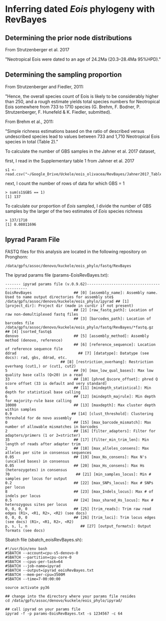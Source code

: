 # Inferring dated *Eois* phylogeny with RevBayes

## Determining the prior node distributions

From Strutzenberger et al. 2017

"Neotropical Eois were dated to an age of 24.2Ma (20.3–28.4Ma 95%HPD)."

## Determining the sampling proportion

From Strutzenberger and Fiedler, 2011: 

"Hence, the overall species count of Eois is likely to be considerably higher than 250, and a rough estimate yields total species numbers for Neotropical Eois somewhere from 733 to 1710 species (G. Brehm, F. Bodner, P. Strutzenberger, F. Hunefeld & K. Fiedler,
submitted). 

From Brehm et al., 2011: 

"Simple richness estimations based on the ratio of described versus undescribed species lead to values between 733 and 1,710 Neotropical Eois species in total (Table 2)."

To calculate the number of GBS samples in the Jahner et al. 2017 dataset, 

first, I read in the Supplementary table 1 from Jahner et al. 2017
```
s1 <- read.csv("~/Google_Drive/Uckele/eois_olivacea/RevBayes/Jahner2017_TableS1.csv")
```
next, I count the number of rows of data for which GBS = 1
```
> sum(s1$GBS == 1)
[1] 137
```
To calculate our proportion of *Eois* sampled, I divide the number of GBS samples by the larger of the two estimates of *Eois* species richness
```
> 137/1710
[1] 0.08011696
```

## Ipyrad Param File
FASTQ files for this analysis are located in the following repository on Pronghorn:
```
/data/gpfs/assoc/denovo/kuckele/eois_phylo/fastq/RevBayes
```
The ipyrad params file (params-EoisRevBayes.txt): 
```
------- ipyrad params file (v.0.9.62)-------------------------------------------
EoisRevBayes                   ## [0] [assembly_name]: Assembly name. Used to name output directories for assembly ste$
/data/gpfs/assoc/denovo/kuckele/eois_phylo/ipyrad ## [1] [project_dir]: Project dir (made in curdir if not present)
                               ## [2] [raw_fastq_path]: Location of raw non-demultiplexed fastq files
                               ## [3] [barcodes_path]: Location of barcodes file
/data/gpfs/assoc/denovo/kuckele/eois_phylo/fastq/RevBayes/*fastq.gz          ## [4] [sorted_fastq$
denovo                         ## [5] [assembly_method]: Assembly method (denovo, reference)
                               ## [6] [reference_sequence]: Location of reference sequence file
ddrad                            ## [7] [datatype]: Datatype (see docs): rad, gbs, ddrad, etc.
                         ## [8] [restriction_overhang]: Restriction overhang (cut1,) or (cut1, cut2)
5                              ## [9] [max_low_qual_bases]: Max low quality base calls (Q<20) in a read
33                             ## [10] [phred_Qscore_offset]: phred Q score offset (33 is default and very standard)
6                              ## [11] [mindepth_statistical]: Min depth for statistical base calling
6                              ## [12] [mindepth_majrule]: Min depth for majority-rule base calling
10000                          ## [13] [maxdepth]: Max cluster depth within samples
0.9                           ## [14] [clust_threshold]: Clustering threshold for de novo assembly
0                              ## [15] [max_barcode_mismatch]: Max number of allowable mismatches in barcodes
2                              ## [16] [filter_adapters]: Filter for adapters/primers (1 or 2=stricter)
35                             ## [17] [filter_min_trim_len]: Min length of reads after adapter trim
2                              ## [18] [max_alleles_consens]: Max alleles per site in consensus sequences
0.05                           ## [19] [max_Ns_consens]: Max N's (uncalled bases) in consensus
0.05                           ## [20] [max_Hs_consens]: Max Hs (heterozygotes) in consensus
70                              ## [21] [min_samples_locus]: Min # samples per locus for output
0.2                            ## [22] [max_SNPs_locus]: Max # SNPs per locus
8                              ## [23] [max_Indels_locus]: Max # of indels per locus
0.5                            ## [24] [max_shared_Hs_locus]: Max # heterozygous sites per locus
0, 0, 0, 0                     ## [25] [trim_reads]: Trim raw read edges (R1>, <R1, R2>, <R2) (see docs)
0, 0, 0, 0                     ## [26] [trim_loci]: Trim locus edges (see docs) (R1>, <R1, R2>, <R2)
p, s, l, n                        ## [27] [output_formats]: Output formats (see docs)
```
Sbatch file (sbatch_eoisRevBayes.sh): 
```
#!/usr/bin/env bash
#SBATCH --account=cpu-s5-denovo-0
#SBATCH --partition=cpu-core-0
#SBATCH --cpus-per-task=64
#SBATCH --job-name=ipyrad
#SBATCH --output=ipyrad_eoisRevBayes.txt
#SBATCH --mem-per-cpu=3500M
#SBATCH --time=7-00:00:00

source activate py36

## change into the directory where your params file resides
cd /data/gpfs/assoc/denovo/kuckele/eois_phylo/ipyrad/

## call ipyrad on your params file
ipyrad -f -p params-EoisRevBayes.txt -s 1234567 -c 64
```

